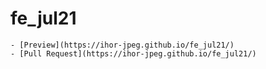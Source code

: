 # fe_jul21

    - [Preview](https://ihor-jpeg.github.io/fe_jul21/)
    - [Pull Request](https://ihor-jpeg.github.io/fe_jul21/)